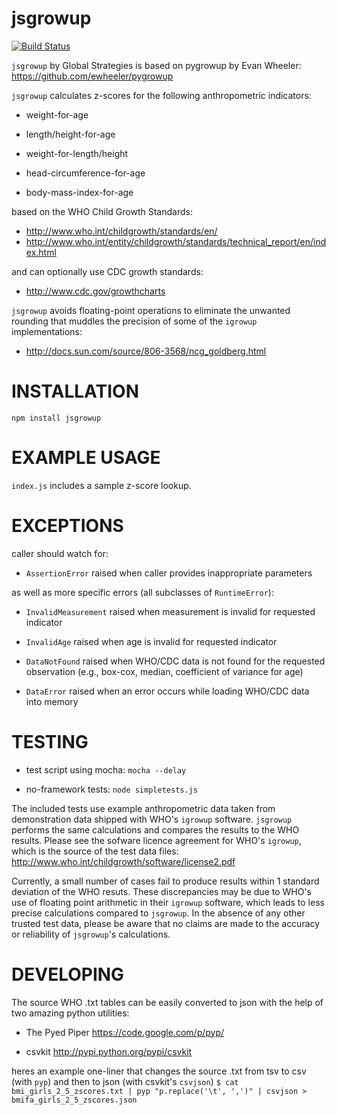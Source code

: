 jsgrowup
========

[![Build Status](https://travis-ci.org/elon-gs/jsgrowup.svg?branch=master)](https://travis-ci.org/elon-gs/jsgrowup.svg?branch=master)

`jsgrowup` by Global Strategies is based on pygrowup by Evan Wheeler:
https://github.com/ewheeler/pygrowup

`jsgrowup` calculates z-scores for the following anthropometric indicators:

* weight-for-age

* length/height-for-age

* weight-for-length/height

* head-circumference-for-age

* body-mass-index-for-age

based on the WHO Child Growth Standards:
* http://www.who.int/childgrowth/standards/en/
* http://www.who.int/entity/childgrowth/standards/technical_report/en/index.html

and can optionally use CDC growth standards:
* http://www.cdc.gov/growthcharts

`jsgrowup` avoids floating-point operations to eliminate the unwanted rounding
that muddles the precision of some of the `igrowup` implementations:
* http://docs.sun.com/source/806-3568/ncg_goldberg.html


INSTALLATION
============
`npm install jsgrowup`


EXAMPLE USAGE
=============

`index.js` includes a sample z-score lookup.


EXCEPTIONS
==========

caller should watch for:

* `AssertionError` raised when caller provides inappropriate parameters

as well as more specific errors (all subclasses of `RuntimeError`):

* `InvalidMeasurement` raised when measurement is invalid for requested indicator

* `InvalidAge` raised when age is invalid for requested indicator

* `DataNotFound` raised when WHO/CDC data is not found for the requested observation (e.g., box-cox, median, coefficient of variance for age)

* `DataError` raised when an error occurs while loading WHO/CDC data into memory


TESTING
=======

* test script using mocha:
`mocha --delay`

* no-framework tests:
`node simpletests.js`

The included tests use example anthropometric data taken from
demonstration data shipped with WHO's `igrowup` software.
`jsgrowup` performs the same calculations and compares the results
to the WHO results.
Please see the sofware licence agreement for WHO's `igrowup`, which
is the source of the test data files:
http://www.who.int/childgrowth/software/license2.pdf

Currently, a small number of cases fail to produce results within 1 standard
deviation of the WHO resuts. These discrepancies may be due to WHO's
use of floating point arithmetic in their `igrowup` software, which leads to
less precise calculations compared to `jsgrowup`. In the absence of any other
trusted test data, please be aware that no claims are made to the
accuracy or reliability of `jsgrowup`'s calculations.


DEVELOPING
==========

The source WHO .txt tables can be easily converted to json with the help of
two amazing python utilities:

* The Pyed Piper https://code.google.com/p/pyp/

* csvkit http://pypi.python.org/pypi/csvkit

heres an example one-liner that changes the source .txt from tsv
to csv (with `pyp`) and then to json (with csvkit's `csvjson`)
`$ cat bmi_girls_2_5_zscores.txt | pyp "p.replace('\t', ',')" | csvjson > bmifa_girls_2_5_zscores.json`
